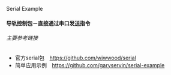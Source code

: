 Serial Example
#### 导轨控制包－直接通过串口发送指令
###### 主要参考链接
- 官方serial包　https://github.com/wjwwood/serial
- 简单应用示例　https://github.com/garyservin/serial-example


